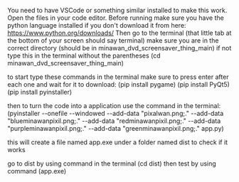 You need to have VSCode or something similar installed to make this work.
Open the files in your code editor.
Before running make sure you have the python language installed
if you don't download it from here: https://www.python.org/downloads/
Then go to the terminal (that little tab at the bottom of your screen should say terminal) 
make sure you are in the correct directory
(should be in minawan_dvd_screensaver_thing_main) 
if not type this in the terminal without the parentheses
  (cd minawan_dvd_screensaver_thing_main)

to start
type these commands in the terminal make sure to press enter after each one and wait for it to download:
  (pip install pygame)
  (pip install PyQt5)
  (pip install pyinstaller)

then to turn the code into a application
use the command in the terminal:
  (pyinstaller --onefile --windowed --add-data "pixalwan.png;." --add-data "blueminawanpixil.png;." --add-data "redminawanpixil.png;." --add-data "purpleminawanpixil.png;." --add-data "greenminawanpixil.png;." app.py)

this will create a file named app.exe under a folder named dist
to check if it works 

go to dist by using command in the terminal
  (cd dist)
then test by using command
  (app.exe)
